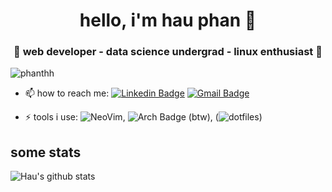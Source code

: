 <h1 align="center">hello, i'm hau phan 👋</h1>
<h3 align="center">🚀 web developer - data science undergrad - linux enthusiast 🚀</h3>

<p align="left"> <img src="https://komarev.com/ghpvc/?username=phanthh" alt="phanthh" /> </p>

- 📫 how to reach me: [![Linkedin Badge](https://img.shields.io/badge/-LinkedIn-blue?style=flat-square&logo=Linkedin&logoColor=white&link=)](https://www.linkedin.com/in/phanthh/) [![Gmail Badge](https://img.shields.io/badge/-Gmail-c14438?style=flat-square&logo=Gmail&logoColor=white&link=mailto:shuklaraghav321.com)](mailto:phanthehauah1@gmail.com)

- ⚡ tools i use: ![NeoVim](https://img.shields.io/badge/-NeoVim-blue?style=flat-square&logo=NeoVim&logoColor=white&link=), ![Arch Badge](https://img.shields.io/badge/-Arch-blue?style=flat-square&logo=ArchLinux&logoColor=white&link=) (btw), (![dotfiles](https://github.com/phanthh/dotfiles))

## some stats
![Hau's github stats](https://github-readme-stats.vercel.app/api?username=phanthh&&show_icons=true&title_color=ffffff&icon_color=bb2acf&text_color=daf7dc&bg_color=151515)<br>
